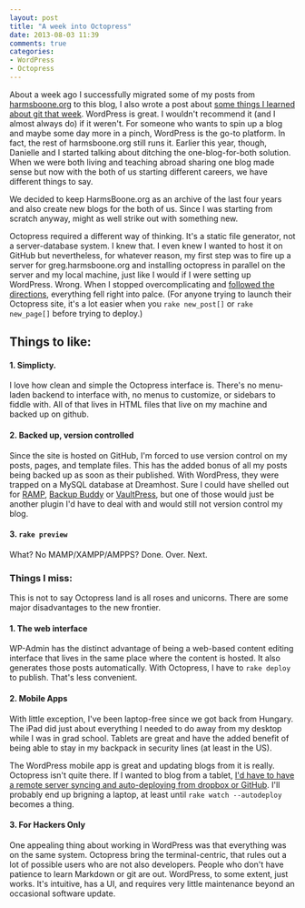 ```yaml
---
layout: post
title: "A week into Octopress"
date: 2013-08-03 11:39
comments: true
categories: 
- WordPress
- Octopress
---
```

About a week ago I successfully migrated some of my posts from [harmsboone.org](http://harmsboone.org) to this blog, I also wrote a post about [some things I learned about git that week](http://greg.harmsboone.org/blog/2013/07/28/what-i-learned-about-git-this-week/). WordPress is great. I wouldn't recommend it (and I almost always do) if it weren't. For someone who wants to spin up a blog and maybe some day more in a pinch, WordPress is the go-to platform. In fact, the rest of harmsboone.org still runs it. Earlier this year, though, Danielle and I started talking about ditching the one-blog-for-both solution. When we were both living and teaching abroad sharing one blog made sense but now with the both of us starting different careers, we have different things to say.

We decided to keep HarmsBoone.org as an archive of the last four years and also create new blogs for the both of us. Since I was starting from scratch anyway, might as well strike out with something new.
<!-- more -->

Octopress required a different way of thinking. It's a static file generator, not a server-database system. I knew that. I even knew I wanted to host it on GitHub but nevertheless, for whatever reason, my first step was to fire up a server for greg.harmsboone.org and installing octopress in parallel on the server and my local machine, just like I would if I were setting up WordPress. Wrong. When I stopped overcomplicating and [followed the directions](http://octopress.org/docs), everything fell right into palce. (For anyone trying to launch their Octopress site, it's a lot easier when you `rake new_post[]` or `rake new_page[]` before trying to deploy.)

## Things to like:

#### 1. Simplicty.

I love how clean and simple the Octopress interface is. There's no menu-laden backend to interface with, no menus to customize, or sidebars to fiddle with. All of that lives in HTML files that live on my machine and backed up on github.

#### 2. Backed up, version controlled

Since the site is hosted on GitHub, I'm forced to use version control on my posts, pages, and template files. This has the added bonus of all my posts being backed up as soon as their published. With WordPress, they were trapped on a MySQL database at Dreamhost. Sure I could have shelled out for [RAMP](), [Backup Buddy]() or [VaultPress](), but one of those would just be another plugin I'd have to deal with and would still not version control my blog.

#### 3. `rake preview`

What? No MAMP/XAMPP/AMPPS? Done. Over. Next.

### Things I miss:

This is not to say Octopress land is all roses and unicorns. There are some major disadvantages to the new frontier.

#### 1. The web interface
WP-Admin has the distinct advantage of being a web-based content editing interface that lives in the same place where the content is hosted. It also generates those posts automatically. With Octopress, I have to `rake deploy` to publish. That's less convenient.

#### 2. Mobile Apps
With little exception, I've been laptop-free since we got back from Hungary. The iPad did just about everything I needed to do away from my desktop while I was in grad school. Tablets are great and have the added benefit of being able to stay in my backpack in security lines (at least in the US).

The WordPress mobile app is great and updating blogs from it is really. Octopress isn't quite there. If I wanted to blog from a tablet, [I'd have to have a remote server syncing and auto-deploying from dropbox or GitHub](http://www.candlerblog.com/2012/04/01/remote-octopress-workflow/). I'll probably end up brigning a laptop, at least until `rake watch --autodeploy` becomes a thing.

#### 3. For Hackers Only
One appealing thing about working in WordPress was that everything was on the same system. Octopress bring the terminal-centric, that rules out a lot of possible users who are not also developers. People who don't have patience to learn Markdown or git are out. WordPress, to some extent, just works. It's intuitive, has a UI, and requires very little maintenance beyond an occasional software update.